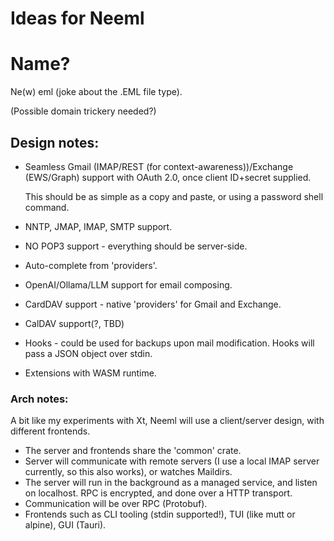 Ideas for Neeml
===============

# Name?

Ne(w) eml (joke about the .EML file type).

(Possible domain trickery needed?)

## Design notes:

- Seamless Gmail (IMAP/REST (for context-awareness))/Exchange (EWS/Graph)
  support with OAuth 2.0, once client ID+secret supplied. 

  This should be as simple as a copy and paste, or using a password shell
  command.
- NNTP, JMAP, IMAP, SMTP support.
- NO POP3 support - everything should be server-side.
- Auto-complete from 'providers'.
- OpenAI/Ollama/LLM support for email composing.
- CardDAV support - native 'providers' for Gmail and Exchange.
- CalDAV support(?, TBD)
- Hooks - could be used for backups upon mail modification. Hooks will pass a
  JSON object over stdin.
- Extensions with WASM runtime.

### Arch notes:

A bit like my experiments with Xt, Neeml will use a client/server design, with different frontends.

- The server and frontends share the 'common' crate.
- Server will communicate with remote servers (I use a local IMAP server
  currently, so this also works), or watches Maildirs.
- The server will run in the background as a managed service, and listen on
  localhost. RPC is encrypted, and done over a HTTP transport.
- Communication will be over RPC (Protobuf).
- Frontends such as CLI tooling (stdin supported!), TUI (like mutt or alpine),
  GUI (Tauri).
